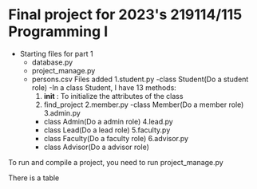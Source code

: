 # Final project for 2023's 219114/115 Programming I
* Starting files for part 1
  - database.py
  - project_manage.py
  - persons.csv
Files added
  1.student.py
    -class Student(Do a student role)
    -In a class Student, I have 13 methods:
      1. __init__ : To initialize the attributes of the class
      2. find_project 
  2.member.py
    -class Member(Do a member role)
  3.admin.py
    - class Admin(Do a admin role)
  4.lead.py
    - class Lead(Do a lead role)
  5.faculty.py
    - class Faculty(Do a faculty role)
  6.advisor.py
    - class Advisor(Do a advisor role)

To run and compile a project, you need to run project_manage.py

There is a table 